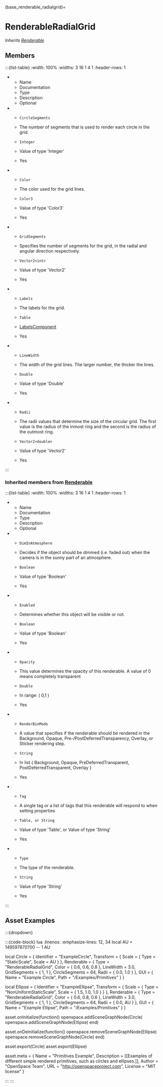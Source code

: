 



(base_renderable_radialgrid)=
# RenderableRadialGrid

_Inherits [Renderable](#renderable)_




## Members


:::{list-table}
:width: 100%
:widths: 3 16 1 4 1
:header-rows: 1
*   - Name
    - Documentation
    - Type
    - Description
    - Optional

*   - `CircleSegments`
    - The number of segments that is used to render each circle in the grid.
    - `Integer`
    
    - Value of type 'Integer' 
    
    - Yes
    
*   - `Color`
    - The color used for the grid lines.
    - `Color3`
    
    - Value of type 'Color3' 
    
    - Yes
    
*   - `GridSegments`
    - Specifies the number of segments for the grid, in the radial and angular direction respectively.
    - `Vector2<int>`
    
    - Value of type 'Vector2<int>' 
    
    - Yes
    
*   - `Labels`
    - The labels for the grid.
    - `Table`
    
    - [LabelsComponent](#labelscomponent)
    
    - Yes
    
*   - `LineWidth`
    - The width of the grid lines. The larger number, the thicker the lines.
    - `Double`
    
    - Value of type 'Double' 
    
    - Yes
    
*   - `Radii`
    - The radii values that determine the size of the circular grid. The first value is the radius of the inmost ring and the second is the radius of the outmost ring.
    - `Vector2<double>`
    
    - Value of type 'Vector2<double>' 
    
    - Yes
    
:::



### Inherited members from [Renderable](#renderable)

:::{list-table}
:width: 100%
:widths: 3 16 1 4 1
:header-rows: 1
*   - Name
    - Documentation
    - Type
    - Description
    - Optional

*   - `DimInAtmosphere`
    - Decides if the object should be dimmed (i.e. faded out) when the camera is in the sunny part of an atmosphere.
    - `Boolean`
    
    - Value of type 'Boolean' 
    
    - Yes
    
*   - `Enabled`
    - Determines whether this object will be visible or not.
    - `Boolean`
    
    - Value of type 'Boolean' 
    
    - Yes
    
*   - `Opacity`
    - This value determines the opacity of this renderable. A value of 0 means completely transparent
    - `Double`
    
    - In range: ( 0,1 ) 
    
    - Yes
    
*   - `RenderBinMode`
    - A value that specifies if the renderable should be rendered in the Background, Opaque, Pre-/PostDeferredTransparency, Overlay, or Sticker rendering step.
    - `String`
    
    - In list { Background, Opaque, PreDeferredTransparent, PostDeferredTransparent, Overlay } 
    
    - Yes
    
*   - `Tag`
    - A single tag or a list of tags that this renderable will respond to when setting properties
    - `Table, or String`
    
    - Value of type 'Table', or Value of type 'String' 
    
    - Yes
    
*   - `Type`
    - The type of the renderable.
    - `String`
    
    - Value of type 'String' 
    
    - Yes
    
:::


















## Asset Examples


:::{dropdown} 

:::{code-block} lua
:linenos:
:emphasize-lines: 12, 34
local AU = 149597870700 -- 1 AU

local Circle = {
  Identifier = "ExampleCircle",
  Transform = {
    Scale = {
      Type = "StaticScale",
      Scale = AU
    }
  },
  Renderable = {
    Type = "RenderableRadialGrid",
    Color = { 0.6, 0.6, 0.8 },
    LineWidth = 3.0,
    GridSegments = { 1, 1 },
    CircleSegments = 64,
    Radii = { 0.0, 1.0 }
  },
  GUI = {
    Name = "Example Circle",
    Path = "/Examples/Primitives"
  }
}

local Ellipse = {
  Identifier = "ExampleEllipse",
  Transform = {
    Scale = {
      Type = "NonUniformStaticScale",
      Scale = { 1.5, 1.0, 1.0 }
    }
  },
  Renderable = {
    Type = "RenderableRadialGrid",
    Color = { 0.6, 0.8, 0.6 },
    LineWidth = 3.0,
    GridSegments = { 1, 1 },
    CircleSegments = 64,
    Radii = { 0.0, AU }
  },
  GUI = {
    Name = "Example Ellipse",
    Path = "/Examples/Primitives"
  }
}


asset.onInitialize(function()
  openspace.addSceneGraphNode(Circle)
  openspace.addSceneGraphNode(Ellipse)
end)

asset.onDeinitialize(function()
  openspace.removeSceneGraphNode(Ellipse)
  openspace.removeSceneGraphNode(Circle)
end)

asset.export(Circle)
asset.export(Ellipse)



asset.meta = {
  Name = "Primitives Example",
  Description = [[Examples of different simple rendered primitives, such as circles
    and ellipses.]],
  Author = "OpenSpace Team",
  URL = "http://openspaceproject.com",
  License = "MIT license"
}

:::
:::


